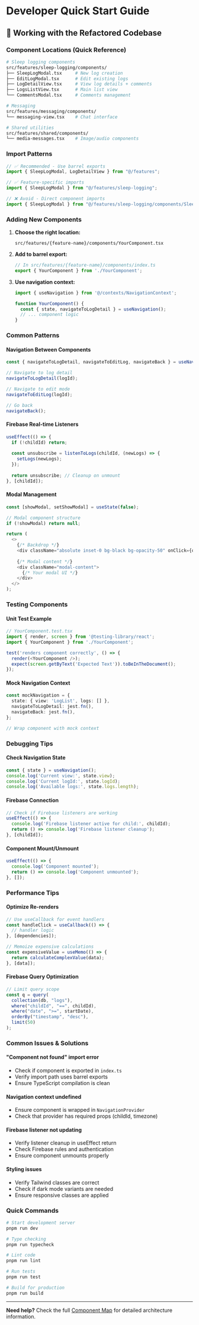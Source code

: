 # Developer Quick Start Guide

## 🚀 Working with the Refactored Codebase

### Component Locations (Quick Reference)

```bash
# Sleep logging components
src/features/sleep-logging/components/
├── SleepLogModal.tsx     # New log creation
├── EditLogModal.tsx      # Edit existing logs  
├── LogDetailView.tsx     # View log details + comments
├── LogsListView.tsx      # Main list view
└── CommentsModal.tsx     # Comments management

# Messaging
src/features/messaging/components/
└── messaging-view.tsx    # Chat interface

# Shared utilities
src/features/shared/components/
└── media-messages.tsx    # Image/audio components
```

### Import Patterns

```typescript
// ✅ Recommended - Use barrel exports
import { SleepLogModal, LogDetailView } from "@/features";

// ✅ Feature-specific imports
import { SleepLogModal } from "@/features/sleep-logging";

// ❌ Avoid - Direct component imports
import { SleepLogModal } from "@/features/sleep-logging/components/SleepLogModal";
```

### Adding New Components

1. **Choose the right location:**
   ```
   src/features/{feature-name}/components/YourComponent.tsx
   ```

2. **Add to barrel export:**
   ```typescript
   // In src/features/{feature-name}/components/index.ts
   export { YourComponent } from './YourComponent';
   ```

3. **Use navigation context:**
   ```typescript
   import { useNavigation } from '@/contexts/NavigationContext';
   
   function YourComponent() {
     const { state, navigateToLogDetail } = useNavigation();
     // ... component logic
   }
   ```

### Common Patterns

#### Navigation Between Components
```typescript
const { navigateToLogDetail, navigateToEditLog, navigateBack } = useNavigation();

// Navigate to log detail
navigateToLogDetail(logId);

// Navigate to edit mode
navigateToEditLog(logId);

// Go back
navigateBack();
```

#### Firebase Real-time Listeners
```typescript
useEffect(() => {
  if (!childId) return;
  
  const unsubscribe = listenToLogs(childId, (newLogs) => {
    setLogs(newLogs);
  });
  
  return unsubscribe; // Cleanup on unmount
}, [childId]);
```

#### Modal Management
```typescript
const [showModal, setShowModal] = useState(false);

// Modal component structure
if (!showModal) return null;

return (
  <>
    {/* Backdrop */}
    <div className="absolute inset-0 bg-black bg-opacity-50" onClick={onClose} />
    
    {/* Modal content */}
    <div className="modal-content">
      {/* Your modal UI */}
    </div>
  </>
);
```

### Testing Components

#### Unit Test Example
```typescript
// YourComponent.test.tsx
import { render, screen } from '@testing-library/react';
import { YourComponent } from './YourComponent';

test('renders component correctly', () => {
  render(<YourComponent />);
  expect(screen.getByText('Expected Text')).toBeInTheDocument();
});
```

#### Mock Navigation Context
```typescript
const mockNavigation = {
  state: { view: 'LogList', logs: [] },
  navigateToLogDetail: jest.fn(),
  navigateBack: jest.fn(),
};

// Wrap component with mock context
```

### Debugging Tips

#### Check Navigation State
```typescript
const { state } = useNavigation();
console.log('Current view:', state.view);
console.log('Current logId:', state.logId);
console.log('Available logs:', state.logs.length);
```

#### Firebase Connection
```typescript
// Check if Firebase listeners are working
useEffect(() => {
  console.log('Firebase listener active for child:', childId);
  return () => console.log('Firebase listener cleanup');
}, [childId]);
```

#### Component Mount/Unmount
```typescript
useEffect(() => {
  console.log('Component mounted');
  return () => console.log('Component unmounted');
}, []);
```

### Performance Tips

#### Optimize Re-renders
```typescript
// Use useCallback for event handlers
const handleClick = useCallback(() => {
  // handler logic
}, [dependencies]);

// Memoize expensive calculations
const expensiveValue = useMemo(() => {
  return calculateComplexValue(data);
}, [data]);
```

#### Firebase Query Optimization
```typescript
// Limit query scope
const q = query(
  collection(db, "logs"),
  where("childId", "==", childId),
  where("date", ">=", startDate),
  orderBy("timestamp", "desc"),
  limit(50)
);
```

### Common Issues & Solutions

#### "Component not found" import error
- Check if component is exported in `index.ts`
- Verify import path uses barrel exports
- Ensure TypeScript compilation is clean

#### Navigation context undefined
- Ensure component is wrapped in `NavigationProvider`
- Check that provider has required props (childId, timezone)

#### Firebase listener not updating
- Verify listener cleanup in useEffect return
- Check Firebase rules and authentication
- Ensure component unmounts properly

#### Styling issues
- Verify Tailwind classes are correct
- Check if dark mode variants are needed
- Ensure responsive classes are applied

### Quick Commands

```bash
# Start development server
pnpm run dev

# Type checking
pnpm run typecheck

# Lint code
pnpm run lint

# Run tests
pnpm run test

# Build for production
pnpm run build
```

---

**Need help?** Check the full [Component Map](./component-map.md) for detailed architecture information.